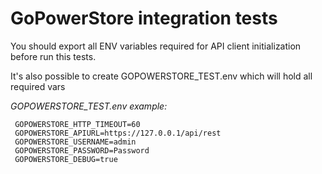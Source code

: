 # GoPowerStore integration tests

You should export all ENV variables required for API client initialization before run this tests.

It's also possible to create GOPOWERSTORE_TEST.env which will hold all required vars

_GOPOWERSTORE_TEST.env example:_
```GOPOWERSTORE_INSECURE=true
 GOPOWERSTORE_HTTP_TIMEOUT=60
 GOPOWERSTORE_APIURL=https://127.0.0.1/api/rest
 GOPOWERSTORE_USERNAME=admin
 GOPOWERSTORE_PASSWORD=Password
 GOPOWERSTORE_DEBUG=true
```